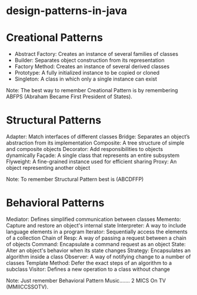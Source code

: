 # design-patterns-in-java

# Creational Patterns
<ul>
  <li>Abstract Factory: Creates an instance of several families of classes</li>
  <li>Builder: Separates object construction from its representation</li>
  <li>Factory Method: Creates an instance of several derived classes</li>
  <li>Prototype: A fully initialized instance to be copied or cloned</li>
  <li>Singleton: A class in which only a single instance can exist</li>
</ul>

Note: The best way to remember Creational Pattern is by remembering ABFPS (Abraham Became First President of States).


# Structural Patterns

Adapter: Match interfaces of different classes
Bridge: Separates an object’s abstraction from its implementation
Composite: A tree structure of simple and composite objects
Decorator: Add responsibilities to objects dynamically
Façade: A single class that represents an entire subsystem
Flyweight: A fine-grained instance used for efficient sharing
Proxy: An object representing another object

Note: To remember Structural Pattern best is (ABCDFFP)

# Behavioral Patterns

Mediator: Defines simplified communication between classes
Memento: Capture and restore an object's internal state
Interpreter: A way to include language elements in a program
Iterator: Sequentially access the elements of a collection
Chain of Resp: A way of passing a request between a chain of objects
Command: Encapsulate a command request as an object
State: Alter an object's behavior when its state changes
Strategy: Encapsulates an algorithm inside a class
Observer: A way of notifying change to a number of classes
Template Method: Defer the exact steps of an algorithm to a subclass
Visitor: Defines a new operation to a class without change

Note: Just remember Behavioral Pattern Music....... 2 MICS On TV (MMIICCSSOTV).
